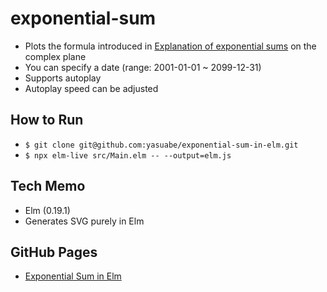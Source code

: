 # exponential-sum

- Plots the formula introduced in [Explanation of exponential sums](https://www.johndcook.com/expsum/details.html) on the complex plane
- You can specify a date (range: 2001-01-01 ~ 2099-12-31)
- Supports autoplay
- Autoplay speed can be adjusted

## How to Run
- `$ git clone git@github.com:yasuabe/exponential-sum-in-elm.git`
- `$ npx elm-live src/Main.elm -- --output=elm.js`

## Tech Memo
- Elm (0.19.1)
- Generates SVG purely in Elm

## GitHub Pages
- [Exponential Sum in Elm](https://yasuabe.github.io/exponential-sum-in-elm/)

